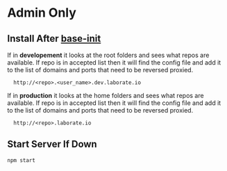 # Admin Only

Install After [base-init](https://github.com/Laborate/base-init)
-----------------------------------------------------------------
If in **developement** it looks at the root folders and sees what repos are available. 
If repo is in accepted list then it will find the config file and add it to the list of domains and ports
that need to be reversed proxied.

```
  http://<repo>.<user_name>.dev.laborate.io
```

If in **production** it looks at the home folders and sees what repos are available. 
If repo is in accepted list then it will find the config file and add it to the list of domains and ports
that need to be reversed proxied.

```
  http://<repo>.laborate.io
```

Start Server If Down
------------------------------
```bash
npm start
```

